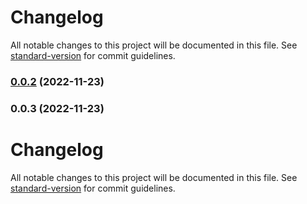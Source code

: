 # Changelog

All notable changes to this project will be documented in this file. See [standard-version](https://github.com/conventional-changelog/standard-version) for commit guidelines.

### [0.0.2](https://github.com/huogui/vite-plugin-lib-inject-style/compare/v0.0.3...v0.0.2) (2022-11-23)

### 0.0.3 (2022-11-23)

# Changelog

All notable changes to this project will be documented in this file. See [standard-version](https://github.com/conventional-changelog/standard-version) for commit guidelines.
